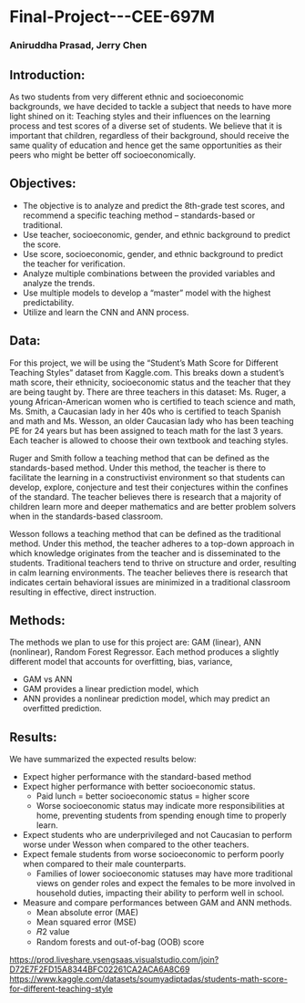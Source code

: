 # Final-Project---CEE-697M
### Aniruddha Prasad, Jerry Chen

## Introduction:


As two students from very different ethnic and socioeconomic backgrounds, we have decided to tackle a subject that needs to have more light shined on it: Teaching styles and their influences on the learning process and test scores of a diverse set of students.
We believe that it is important that children, regardless of their background, should receive the same quality of education and hence get the same opportunities as their peers who might be better off socioeconomically.

## Objectives:
- The objective is to analyze and predict the 8th-grade test scores, and recommend a specific teaching method – standards-based or traditional.
- Use teacher, socioeconomic, gender, and ethnic background to predict the score.
- Use score, socioeconomic, gender, and ethnic background to predict the teacher for verification.
- Analyze multiple combinations between the provided variables and analyze the trends.
- Use multiple models to develop a “master” model with the highest predictability.
- Utilize and learn the CNN and ANN process.

## Data:
For this project, we will be using the “Student’s Math Score for Different Teaching Styles” dataset from Kaggle.com. This breaks down a student’s math score, their ethnicity, socioeconomic status and the teacher that they are being taught by. There are three teachers in this dataset: Ms. Ruger, a young African-American women who is certified to teach science and math, Ms. Smith, a Caucasian lady in her 40s who is certified to teach Spanish and math and Ms. Wesson, an older Caucasian lady who has been teaching PE for 24 years but has been assigned to teach math for the last 3 years.
Each teacher is allowed to choose their own textbook and teaching styles.

Ruger and Smith follow a teaching method that can be defined as the standards-based method. Under this method, the teacher is there to facilitate the learning in a constructivist environment so that students can develop, explore, conjecture and test their conjectures within the confines of the standard. The teacher believes there is research that a majority of children learn more and deeper mathematics and are better problem solvers when in the standards-based classroom.

Wesson follows a teaching method that can be defined as the traditional method. Under this method, the teacher adheres to a top-down approach in which knowledge originates from the teacher and is disseminated to the students. Traditional teachers tend to thrive on structure and order, resulting in calm learning environments. The teacher believes there is research that indicates certain behavioral issues are minimized in a traditional classroom resulting in effective, direct instruction.

## Methods:

The methods we plan to use for this project are: GAM (linear), ANN (nonlinear), Random Forest Regressor.
Each method produces a slightly different model that accounts for overfitting, bias, variance,
- GAM vs ANN
- GAM provides a linear prediction model, which
- ANN provides a nonlinear prediction model, which may predict an overfitted prediction.

## Results:

We have summarized the expected results below:
- Expect higher performance with the standard-based method
- Expect higher performance with better socioeconomic status.
  - Paid lunch = better socioeconomic status = higher score
  - Worse socioeconomic status may indicate more responsibilities at home, preventing students from spending enough time to properly learn.
- Expect students who are underprivileged and not Caucasian to perform worse under Wesson when compared to the other teachers.
- Expect female students from worse socioeconomic to perform poorly when compared to their male counterparts.
  - Families of lower socioeconomic statuses may have more traditional views on gender roles and expect the females to be more involved in household duties, impacting their ability to perform well in school.
- Measure and compare performances between GAM and ANN methods.
  - Mean absolute error (MAE)
  - Mean squared error (MSE)
  - 𝑅2 value
  - Random forests and out-of-bag (OOB) score
 
https://prod.liveshare.vsengsaas.visualstudio.com/join?D72E7F2FD15A8344BFC02261CA2ACA6A8C69
https://www.kaggle.com/datasets/soumyadiptadas/students-math-score-for-different-teaching-style
